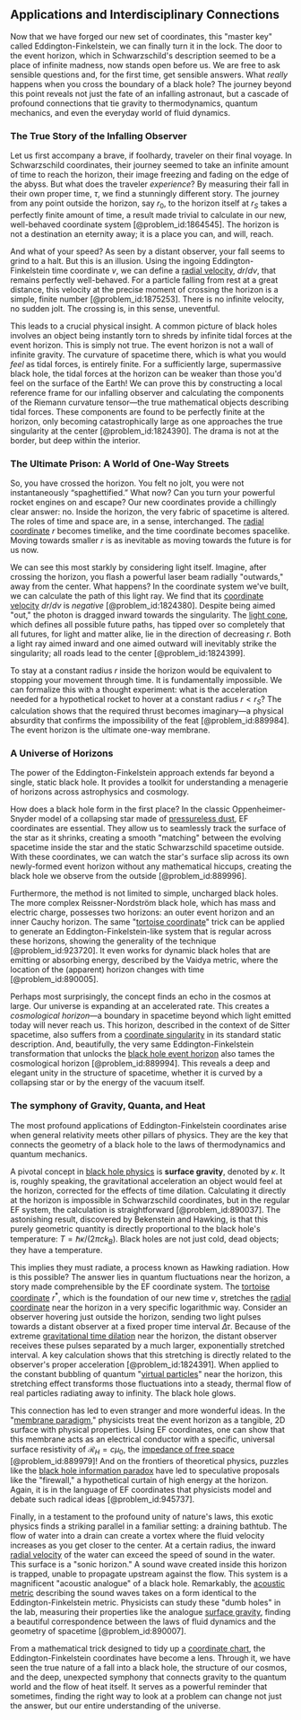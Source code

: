 ## Applications and Interdisciplinary Connections

Now that we have forged our new set of coordinates, this "master key" called Eddington-Finkelstein, we can finally turn it in the lock. The door to the event horizon, which in Schwarzschild's description seemed to be a place of infinite madness, now stands open before us. We are free to ask sensible questions and, for the first time, get sensible answers. What *really* happens when you cross the boundary of a black hole? The journey beyond this point reveals not just the fate of an infalling astronaut, but a cascade of profound connections that tie gravity to thermodynamics, quantum mechanics, and even the everyday world of fluid dynamics.

### The True Story of the Infalling Observer

Let us first accompany a brave, if foolhardy, traveler on their final voyage. In Schwarzschild coordinates, their journey seemed to take an infinite amount of time to reach the horizon, their image freezing and fading on the edge of the abyss. But what does the traveler *experience*? By measuring their fall in their own proper time, $\tau$, we find a stunningly different story. The journey from any point outside the horizon, say $r_0$, to the horizon itself at $r_S$ takes a perfectly finite amount of time, a result made trivial to calculate in our new, well-behaved coordinate system [@problem_id:1864545]. The horizon is not a destination an eternity away; it is a place you can, and will, reach.

And what of your speed? As seen by a distant observer, your fall seems to grind to a halt. But this is an illusion. Using the ingoing Eddington-Finkelstein time coordinate $v$, we can define a [radial velocity](@article_id:159330), $dr/dv$, that remains perfectly well-behaved. For a particle falling from rest at a great distance, this velocity at the precise moment of crossing the horizon is a simple, finite number [@problem_id:1875253]. There is no infinite velocity, no sudden jolt. The crossing is, in this sense, uneventful.

This leads to a crucial physical insight. A common picture of black holes involves an object being instantly torn to shreds by infinite tidal forces at the event horizon. This is simply not true. The event horizon is not a wall of infinite gravity. The curvature of spacetime there, which is what you would *feel* as tidal forces, is entirely finite. For a sufficiently large, supermassive black hole, the tidal forces at the horizon can be weaker than those you'd feel on the surface of the Earth! We can prove this by constructing a local reference frame for our infalling observer and calculating the components of the Riemann curvature tensor—the true mathematical objects describing tidal forces. These components are found to be perfectly finite at the horizon, only becoming catastrophically large as one approaches the true singularity at the center [@problem_id:1824390]. The drama is not at the border, but deep within the interior.

### The Ultimate Prison: A World of One-Way Streets

So, you have crossed the horizon. You felt no jolt, you were not instantaneously “spaghettified.” What now? Can you turn your powerful rocket engines on and escape? Our new coordinates provide a chillingly clear answer: no. Inside the horizon, the very fabric of spacetime is altered. The roles of time and space are, in a sense, interchanged. The [radial coordinate](@article_id:164692) $r$ becomes timelike, and the time coordinate becomes spacelike. Moving towards smaller $r$ is as inevitable as moving towards the future is for us now.

We can see this most starkly by considering light itself. Imagine, after crossing the horizon, you flash a powerful laser beam radially "outwards," away from the center. What happens? In the coordinate system we've built, we can calculate the path of this light ray. We find that its [coordinate velocity](@article_id:272055) $dr/dv$ is *negative* [@problem_id:1824380]. Despite being aimed "out," the photon is dragged inward towards the singularity. The [light cone](@article_id:157173), which defines all possible future paths, has tipped over so completely that all futures, for light and matter alike, lie in the direction of decreasing $r$. Both a light ray aimed inward and one aimed outward will inevitably strike the singularity; all roads lead to the center [@problem_id:1824399].

To stay at a constant radius $r$ inside the horizon would be equivalent to stopping your movement through time. It is fundamentally impossible. We can formalize this with a thought experiment: what is the acceleration needed for a hypothetical rocket to hover at a constant radius $r \lt r_S$? The calculation shows that the required thrust becomes imaginary—a physical absurdity that confirms the impossibility of the feat [@problem_id:889984]. The event horizon is the ultimate one-way membrane.

### A Universe of Horizons

The power of the Eddington-Finkelstein approach extends far beyond a single, static black hole. It provides a toolkit for understanding a menagerie of horizons across astrophysics and cosmology.

How does a black hole form in the first place? In the classic Oppenheimer-Snyder model of a collapsing star made of [pressureless dust](@article_id:269188), EF coordinates are essential. They allow us to seamlessly track the surface of the star as it shrinks, creating a smooth "matching" between the evolving spacetime inside the star and the static Schwarzschild spacetime outside. With these coordinates, we can watch the star's surface slip across its own newly-formed event horizon without any mathematical hiccups, creating the black hole we observe from the outside [@problem_id:889996].

Furthermore, the method is not limited to simple, uncharged black holes. The more complex Reissner-Nordström black hole, which has mass and electric charge, possesses two horizons: an outer event horizon and an inner Cauchy horizon. The same "[tortoise coordinate](@article_id:161627)" trick can be applied to generate an Eddington-Finkelstein-like system that is regular across these horizons, showing the generality of the technique [@problem_id:923720]. It even works for dynamic black holes that are emitting or absorbing energy, described by the Vaidya metric, where the location of the (apparent) horizon changes with time [@problem_id:890005].

Perhaps most surprisingly, the concept finds an echo in the cosmos at large. Our universe is expanding at an accelerated rate. This creates a *cosmological horizon*—a boundary in spacetime beyond which light emitted today will never reach us. This horizon, described in the context of de Sitter spacetime, also suffers from a [coordinate singularity](@article_id:158666) in its standard static description. And, beautifully, the very same Eddington-Finkelstein transformation that unlocks the [black hole event horizon](@article_id:260189) also tames the cosmological horizon [@problem_id:889994]. This reveals a deep and elegant unity in the structure of spacetime, whether it is curved by a collapsing star or by the energy of the vacuum itself.

### The symphony of Gravity, Quanta, and Heat

The most profound applications of Eddington-Finkelstein coordinates arise when general relativity meets other pillars of physics. They are the key that connects the geometry of a black hole to the laws of thermodynamics and quantum mechanics.

A pivotal concept in [black hole physics](@article_id:159978) is **surface gravity**, denoted by $\kappa$. It is, roughly speaking, the gravitational acceleration an object would feel at the horizon, corrected for the effects of time dilation. Calculating it directly at the horizon is impossible in Schwarzschild coordinates, but in the regular EF system, the calculation is straightforward [@problem_id:890037]. The astonishing result, discovered by Bekenstein and Hawking, is that this purely geometric quantity is directly proportional to the black hole's temperature: $T = \hbar\kappa / (2\pi c k_B)$. Black holes are not just cold, dead objects; they have a temperature.

This implies they must radiate, a process known as Hawking radiation. How is this possible? The answer lies in quantum fluctuations near the horizon, a story made comprehensible by the EF coordinate system. The [tortoise coordinate](@article_id:161627) $r^*$, which is the foundation of our new time $v$, stretches the [radial coordinate](@article_id:164692) near the horizon in a very specific logarithmic way. Consider an observer hovering just outside the horizon, sending two light pulses towards a distant observer at a fixed proper time interval $\Delta\tau$. Because of the extreme [gravitational time dilation](@article_id:161649) near the horizon, the distant observer receives these pulses separated by a much larger, exponentially stretched interval. A key calculation shows that this stretching is directly related to the observer's proper acceleration [@problem_id:1824391]. When applied to the constant bubbling of quantum "[virtual particles](@article_id:147465)" near the horizon, this stretching effect transforms those fluctuations into a steady, thermal flow of real particles radiating away to infinity. The black hole glows.

This connection has led to even stranger and more wonderful ideas. In the "[membrane paradigm](@article_id:268407)," physicists treat the event horizon as a tangible, 2D surface with physical properties. Using EF coordinates, one can show that this membrane acts as an electrical conductor with a specific, universal surface resistivity of $\mathcal{R}_H = c\mu_0$, the [impedance of free space](@article_id:276456) [@problem_id:889979]! And on the frontiers of theoretical physics, puzzles like the [black hole information paradox](@article_id:139646) have led to speculative proposals like the "firewall," a hypothetical curtain of high energy at the horizon. Again, it is in the language of EF coordinates that physicists model and debate such radical ideas [@problem_id:945737].

Finally, in a testament to the profound unity of nature's laws, this exotic physics finds a striking parallel in a familiar setting: a draining bathtub. The flow of water into a drain can create a vortex where the fluid velocity increases as you get closer to the center. At a certain radius, the inward [radial velocity](@article_id:159330) of the water can exceed the speed of sound in the water. This surface is a "sonic horizon." A sound wave created inside this horizon is trapped, unable to propagate upstream against the flow. This system is a magnificent "acoustic analogue" of a black hole. Remarkably, the [acoustic metric](@article_id:198712) describing the sound waves takes on a form identical to the Eddington-Finkelstein metric. Physicists can study these "dumb holes" in the lab, measuring their properties like the analogue [surface gravity](@article_id:160071), finding a beautiful correspondence between the laws of fluid dynamics and the geometry of spacetime [@problem_id:890007].

From a mathematical trick designed to tidy up a [coordinate chart](@article_id:263469), the Eddington-Finkelstein coordinates have become a lens. Through it, we have seen the true nature of a fall into a black hole, the structure of our cosmos, and the deep, unexpected symphony that connects gravity to the quantum world and the flow of heat itself. It serves as a powerful reminder that sometimes, finding the right way to look at a problem can change not just the answer, but our entire understanding of the universe.
